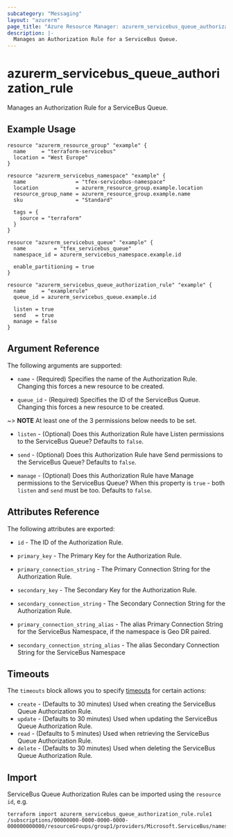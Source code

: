 ```yaml
---
subcategory: "Messaging"
layout: "azurerm"
page_title: "Azure Resource Manager: azurerm_servicebus_queue_authorization_rule"
description: |-
  Manages an Authorization Rule for a ServiceBus Queue.
---
```


# azurerm_servicebus_queue_authorization_rule

Manages an Authorization Rule for a ServiceBus Queue.

## Example Usage

```hcl
resource "azurerm_resource_group" "example" {
  name     = "terraform-servicebus"
  location = "West Europe"
}

resource "azurerm_servicebus_namespace" "example" {
  name                = "tfex-servicebus-namespace"
  location            = azurerm_resource_group.example.location
  resource_group_name = azurerm_resource_group.example.name
  sku                 = "Standard"

  tags = {
    source = "terraform"
  }
}

resource "azurerm_servicebus_queue" "example" {
  name         = "tfex_servicebus_queue"
  namespace_id = azurerm_servicebus_namespace.example.id

  enable_partitioning = true
}

resource "azurerm_servicebus_queue_authorization_rule" "example" {
  name     = "examplerule"
  queue_id = azurerm_servicebus_queue.example.id

  listen = true
  send   = true
  manage = false
}
```

## Argument Reference

The following arguments are supported:

* `name` - (Required) Specifies the name of the Authorization Rule. Changing this forces a new resource to be created.

* `queue_id` - (Required) Specifies the ID of the ServiceBus Queue. Changing this forces a new resource to be created.

~> **NOTE** At least one of the 3 permissions below needs to be set.

* `listen` - (Optional) Does this Authorization Rule have Listen permissions to the ServiceBus Queue? Defaults to `false`.

* `send` - (Optional) Does this Authorization Rule have Send permissions to the ServiceBus Queue? Defaults to `false`.

* `manage` - (Optional) Does this Authorization Rule have Manage permissions to the ServiceBus Queue? When this property is `true` - both `listen` and `send` must be too. Defaults to `false`.

## Attributes Reference

The following attributes are exported:

* `id` - The ID of the Authorization Rule.

* `primary_key` - The Primary Key for the Authorization Rule.

* `primary_connection_string` - The Primary Connection String for the Authorization Rule.

* `secondary_key` - The Secondary Key for the Authorization Rule.

* `secondary_connection_string` - The Secondary Connection String for the Authorization Rule.

* `primary_connection_string_alias` - The alias Primary Connection String for the ServiceBus Namespace, if the namespace is Geo DR paired.

* `secondary_connection_string_alias` - The alias Secondary Connection String for the ServiceBus Namespace

## Timeouts

The `timeouts` block allows you to specify [timeouts](https://www.terraform.io/language/resources/syntax#operation-timeouts) for certain actions:

* `create` - (Defaults to 30 minutes) Used when creating the ServiceBus Queue Authorization Rule.
* `update` - (Defaults to 30 minutes) Used when updating the ServiceBus Queue Authorization Rule.
* `read` - (Defaults to 5 minutes) Used when retrieving the ServiceBus Queue Authorization Rule.
* `delete` - (Defaults to 30 minutes) Used when deleting the ServiceBus Queue Authorization Rule.

## Import

ServiceBus Queue Authorization Rules can be imported using the `resource id`, e.g.

```shell
terraform import azurerm_servicebus_queue_authorization_rule.rule1 /subscriptions/00000000-0000-0000-0000-000000000000/resourceGroups/group1/providers/Microsoft.ServiceBus/namespaces/namespace1/queues/queue1/authorizationRules/rule1
```
